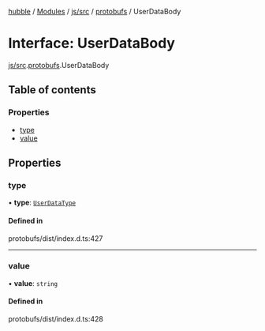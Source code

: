 [hubble](../README.md) / [Modules](../modules.md) / [js/src](../modules/js_src.md) / [protobufs](../modules/js_src.protobufs.md) / UserDataBody

# Interface: UserDataBody

[js/src](../modules/js_src.md).[protobufs](../modules/js_src.protobufs.md).UserDataBody

## Table of contents

### Properties

- [type](js_src.protobufs.UserDataBody.md#type)
- [value](js_src.protobufs.UserDataBody.md#value)

## Properties

### type

• **type**: [`UserDataType`](../enums/js_src.protobufs.UserDataType.md)

#### Defined in

protobufs/dist/index.d.ts:427

___

### value

• **value**: `string`

#### Defined in

protobufs/dist/index.d.ts:428
